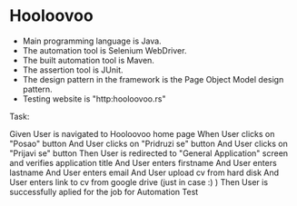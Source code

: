 # Hooloovoo



- Main programming language is Java.
- The automation tool is Selenium WebDriver.
- The built automation tool is Maven. 
- The assertion tool is JUnit. 
- The design pattern in the framework is the Page Object Model design pattern.
- Testing website is "http:hooloovoo.rs"

Task: 

Given User is navigated to Hooloovoo home page
When User clicks on "Posao" button
And User clicks on "Pridruzi se" button
And User clicks on "Prijavi se" button
Then User is redirected to "General Application" screen and verifies application title
And User enters firstname
And User enters lastname
And User enters email 
And User upload cv from hard disk
And User enters link to cv from google drive (just in case :) ) 
Then User is successfully aplied for the job for Automation Test 
